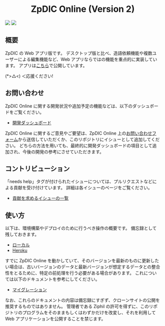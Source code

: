 <div align="center">
<h1>ZpDIC Online (Version 2)</h1>
</div>

![](https://img.shields.io/github/package-json/v/Ziphil/ZpdicOnlineNova)
![](https://img.shields.io/github/commit-activity/y/Ziphil/ZpdicOnlineNova?label=commits)


## 概要
ZpDIC の Web アプリ版です。
デスクトップ版と比べ、造語依頼機能や複数ユーザーによる編集機能など、Web アプリならではの機能を重点的に実装しています。
アプリは[こちら](http://zpdic.ziphil.com/)で公開しています。

(*>△<) ＜応援ください!

## お問い合わせ
ZpDIC Online に関する開発状況や追加予定の機能などは、以下のダッシュボードをご覧ください。

- [開発ダッシュボード](https://ziphil.notion.site/ZpDIC-Online-987030f6505e4cf1ba8fe08121584d93)

ZpDIC Online に関するご意見やご要望は、ZpDIC Online 上の[お問い合わせフォーム](http://zpdic.ziphil.com/contact)から送信していただくか、このリポジトリにイシューとして追加してください。
どちらの方法を用いても、最終的に開発ダッシュボードの項目として追加され、今後の開発の参考にさせていただきます。

## コントリビューション
「needs help」タグが付けられたイシューについては、プルリクエストなどによる貢献を受け付けています。
詳細は各イシューのページをご覧ください。

- [貢献を求めるイシューの一覧](https://github.com/Ziphil/ZpdicOnlineNova/issues?q=is%3Aissue+is%3Aopen+label%3A%22needs+help%22)

## 使い方
以下は、環境構築やデプロイのために行うべき操作の概要です。
備忘録として残しておきます。

- [ローカル](document/local.md)
- [Heroku](document/heroku.md)

すでに ZpDIC Online を動かしていて、そのバージョンを最新のものに更新したい場合は、古いバージョンのデータと最新バージョンが想定するデータとの整合性をとるために、特定の前処理を行う必要がある場合があります。
これについては以下のドキュメントを参考にしてください。

- [マイグレーション](document/migration.md)

なお、これらのドキュメントの内容は備忘録にすぎず、クローンサイトの公開を推奨するものではありません。
管理者である Ziphil の許可を得ずに、このリポジトリのプログラムをそのままもしくはわずかだけを改変し、それを利用して Web アプリケーションを公開することを禁じます。